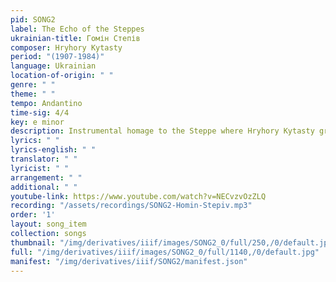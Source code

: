 ```yaml
---
pid: SONG2
label: The Echo of the Steppes
ukrainian-title: Гомін Степів
composer: Hryhory Kytasty
period: "(1907-1984)"
language: Ukrainian
location-of-origin: " "
genre: " "
theme: " "
tempo: Andantino
time-sig: 4/4
key: e minor
description: Instrumental homage to the Steppe where Hryhory Kytasty grew up
lyrics: " "
lyrics-english: " "
translator: " "
lyricist: " "
arrangement: " "
additional: " "
youtube-link: https://www.youtube.com/watch?v=NECvzvOzZLQ
recording: "/assets/recordings/SONG2-Homin-Stepiv.mp3"
order: '1'
layout: song_item
collection: songs
thumbnail: "/img/derivatives/iiif/images/SONG2_0/full/250,/0/default.jpg"
full: "/img/derivatives/iiif/images/SONG2_0/full/1140,/0/default.jpg"
manifest: "/img/derivatives/iiif/SONG2/manifest.json"
---
```

